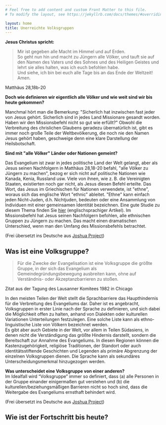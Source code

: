```yaml
---
# Feel free to add content and custom Front Matter to this file.
# To modify the layout, see https://jekyllrb.com/docs/themes/#overriding-theme-defaults

layout: home
title: Unerreichte Volksgruppen
---
```

**Jesus Christus spricht:**

> Mir ist gegeben alle Macht im Himmel und auf Erden.  
So geht nun hin und macht zu Jüngern alle Völker,
und tauft sie auf den Namen des Vaters und des Sohnes und des Heiligen Geistes und lehrt sie alles halten,
was ich euch befohlen habe.  
Und siehe, ich bin bei euch alle Tage bis an das Ende der Weltzeit! Amen.  

Matthäus 28,18b-20  

**Doch wie definieren wir eigentlich alle Völker und wie weit sind wir bis heute gekommen?**

Manchmal hört man die Bemerkung: "Sicherlich hat inzwischen fast jeder von Jesus gehört. 
Sicherlich sind in jedes Land Missionare gesandt worden. Haben wir den Missionsbefehl nicht so gut wie erfüllt?"
Obwohl die Verbreitung des chrislichen Glaubens geradezu übernatürlich ist, gibt es immer noch große Teile der Weltbevölkerung, die noch nie den Namen Jesus gehört haben, geschweige denn eine klare Darstellung der Heilsbotschaft.  

<b>Sind mit "alle Völker" Länder oder Nationen gemeint?</b>

Das Evangelium ist zwar in jedes politische Land der Welt gelangt, aber als Jesus seinen Nachfolgern in Matthäus 28,18-20 befahl, "alle Völker zu Jüngern zu machen", bezog er sich nicht auf politische Nationen wie Kanada, Kenia, Russland usw. 
Viele von ihnen, wie z. B. die Vereinigten Staaten, existierten noch gar nicht, als Jesus diesen Befehl erteilte.
Das Wort, das Jesus im Griechischen für Nationen verwendete, ist "ethne", woraus sich das englische Wort "ethnic" ableitet. 
"Ethne" kann einfach jeden Nicht-Juden, d.h. Nichtjuden, bedeuten oder eine Ansammlung von Individuen mit einer gemeinsamen Identität bezeichnen.
Eine gute Studie zu diesem Thema finden Sie <a href="https://www.desiringgod.org/articles/unreached-peoples#Exposition">hier</a> (englischsprachiger Artikel). 
Im Missionsbefehl hat Jesus seinen Nachfolgern befohlen, alle ethnischen Gruppen zu Jüngern zu machen.
Das macht einen dramatischen Unterschied, wenn man den Umfang des Missionsbefehls betrachtet.

(Frei übersetzt ins Deutsche aus <a href="https://joshuaproject.net/resources/articles/has_everyone_heard">Joshua Project</a>)

## Was ist eine Volksgruppe?

> Für die Zwecke der Evangelisation ist eine Volksgruppe die größte Gruppe, in der sich das Evangelium als Gemeindegründungsbewegung ausbreiten kann, ohne auf Verständnis- oder Akzeptanzbarrieren zu stoßen.

Zitat aus der Tagung des Lausanner Komitees 1982 in Chicago  

In den meisten Teilen der Welt stellt die Sprachbarriere das Haupthindernis für die Verbreitung des Evangeliums dar.
Daher ist es angebracht, Volksgruppen in erster Linie nach der Sprache zu definieren, 
und sich dabei die Möglichkeit offen zu halten, anhand von Dialekten oder kulturellen Variationen Unterteilungen festzulegen.
Eine solche Liste kann als ethno-linguistische Liste von Völkern bezeichnet werden.  
Es gibt aber auch Gebiete in der Welt, vor allem in Teilen Südasiens, in denen nicht die Verständigung das größte Hindernis darstellt, sondern die Bereitschaft zur Annahme des Evangeliums. In diesen Regionen können die Kastenzugehörigkeit, religiöse Traditionen, der Standort oder auch identitätsstiftende Geschichten und Legenden als primäre Abgrenzung der einzelnen Volksgruppen dienen. Die Sprache kann als sekundäres Unterscheidungsmerkmal hinzugezogen werden.  

**Was unterscheidet eine Volksgruppe von einer anderen?**  
Im Idealfall wird “Volksgruppe” immer so definiert, dass (a) alle Personen in der Gruppe einander einigermaßen gut verstehen und (b) die kulturellen/beziehungsmäßigen Barrieren nicht so hoch sind, dass die Weitergabe des Evangeliums ernsthaft behindert wird.

(Frei übersetzt ins Deutsche aus <a href="https://joshuaproject.net/resources/articles/what_is_a_people_group">Joshua Project</a>)

## Wie ist der Fortschritt bis heute?
